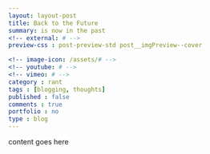 ```yaml
---
layout: layout-post
title: Back to the Future
summary: is now in the past
<!-- external: # -->
preview-css : post-preview-std post__imgPreview--cover

<!-- image-icon: /assets/# -->
<!-- youtube: # -->
<!-- vimeo: # -->
category : rant
tags : [blogging, thoughts]
published : false
comments : true
portfolio : no
type : blog
---
```


content goes here
